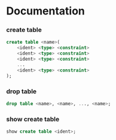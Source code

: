 # Documentation


### create table

```sql
create table <name>(
	<ident> <type> <constraint>
	<ident> <type> <constraint>
	<ident> <type> <constraint>
	...
	<ident> <type> <constraint>
);
```

### drop table
```sql
drop table <name>, <name>, ..., <name>;
```

### show create table 
```sql
show create table <ident>;

